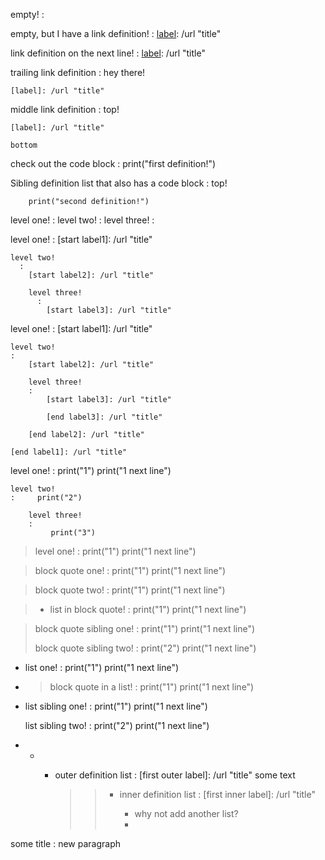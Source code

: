 <!-- empty definition list  -->
empty!
  :

<!-- empty with a reference link definition -->
empty, but I have a link definition!
  : [label]: /url "title"

<!-- empty with a reference link definition on the next line -->
link definition on the next line!
  :
    [label]: /url "title"

<!-- trailing link definition -->
trailing link definition
  : hey there!

    [label]: /url "title"


<!-- middle link definition -->
middle link definition
  :
    top!

    [label]: /url "title"

    bottom

<!-- indented code block in definition -->
check out the code block
  :
        print("first definition!")


Sibling definition list that also has a code block
  :
    top!

        print("second definition!")


<!-- definition list inside a definition list -->

level one!
  :
    level two!
      :
        level three!
          :


<!-- definition list inside a definition list with link definitions -->

level one!
  :
    [start label1]: /url "title"

    level two!
      :
        [start label2]: /url "title"

        level three!
          :
            [start label3]: /url "title"

level one!
:
    [start label1]: /url "title"

    level two!
    :
        [start label2]: /url "title"

        level three!
        :
            [start label3]: /url "title"

            [end label3]: /url "title"

        [end label2]: /url "title"

    [end label1]: /url "title"



<!-- Nested definition list with code block -->

level one!
:     print("1")
      print("1 next line")

    level two!
    :     print("2")

        level three!
        :
             print("3")


<!-- definition list in a block quote -->

> level one!
> :     print("1")
>       print("1 next line")


<!-- definition list in a block quote -->

> block quote one!
> :     print("1")
>       print("1 next line")
>
>   [label]: /url "title"


> block quote two!
>  :     print("1")
>        print("1 next line")
>
> [label]: /url "title"

> * list in block quote!
>    :     print("1")
>          print("1 next line")
>
>   [label]: /url "title"

> block quote sibling one!
> :     print("1")
>       print("1 next line")
>
>   [label]: /url "title"
>
> block quote sibling two!
> :     print("2")
>       print("1 next line")
>
>   [label]: /url "title"


<!-- definition list in list -->

* list one!
  :     print("1")
        print("1 next line")

  [label]: /url "title"

* > block quote in a list!
  > :     print("1")
  >       print("1 next line")
  >
  > [label]: /url "title"


* list sibling one!
  :     print("1")
        print("1 next line")

    [label]: /url "title"

  list sibling two!
  :     print("2")
        print("1 next line")

    [label]: /url "title"


<!-- crazy nested -->

*
  +
    * outer definition list
      :
        [first outer label]: /url "title"
        some text
        >> * inner definition list
        >>   :
        >>     [first inner label]: /url "title"
        >>
        >>     * why not add another list?
        >>     *
        >>     [last inner label]: /url "title"

        [last outer label]: /url "title"

<!-- empyt definition list followed by paragraph -->

some title
:
new paragraph
